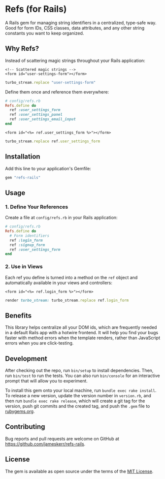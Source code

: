 # Refs (for Rails)

A Rails gem for managing string identifiers in a centralized, type-safe way. Good for form IDs, CSS classes, data attributes, and any other string constants you want to keep organized.

## Why Refs?

Instead of scattering magic strings throughout your Rails application:

```erb
<!-- Scattered magic strings -->
<form id="user-settings-form"></form>
```

```rb
turbo_stream.replace "user-settings-form"
```

Define them once and reference them everywhere:

```ruby
# config/refs.rb
Refs.define do
  ref :user_settings_form
  ref :user_settings_panel
  ref :user_settings_email_input
end
```

```erb
<form id="<%= ref.user_settings_form %>"></form>
```

```rb
turbo_stream.replace ref.user_settings_form
```

## Installation

Add this line to your application's Gemfile:

```ruby
gem "refs-rails"
```

## Usage

### 1. Define Your References

Create a file at `config/refs.rb` in your Rails application:

```ruby
# config/refs.rb
Refs.define do
  # Form identifiers
  ref :login_form
  ref :signup_form
  ref :user_settings_form
end
```

### 2. Use in Views

Each ref you define is turned into a method on the `ref` object and automatically available in your views and controllers:

```erb
<form id="<%= ref.login_form %>"></form>
```

```rb
render turbo_stream: turbo_stream.replace ref.login_form
```

## Benefits

This library helps centralize all your DOM ids, which are frequently needed in a default Rails app with a hotwire frontend. It will help you find your bugs faster with method errors when the template renders, rather than JavaScript errors when you are click-testing.


## Development

After checking out the repo, run `bin/setup` to install dependencies. Then, run `bin/test` to run the tests. You can also run `bin/console` for an interactive prompt that will allow you to experiment.

To install this gem onto your local machine, run `bundle exec rake install`. To release a new version, update the version number in `version.rb`, and then run `bundle exec rake release`, which will create a git tag for the version, push git commits and the created tag, and push the `.gem` file to [rubygems.org](https://rubygems.org).

## Contributing

Bug reports and pull requests are welcome on GitHub at https://github.com/jameskerr/refs-rails.

## License

The gem is available as open source under the terms of the [MIT License](https://opensource.org/licenses/MIT).

